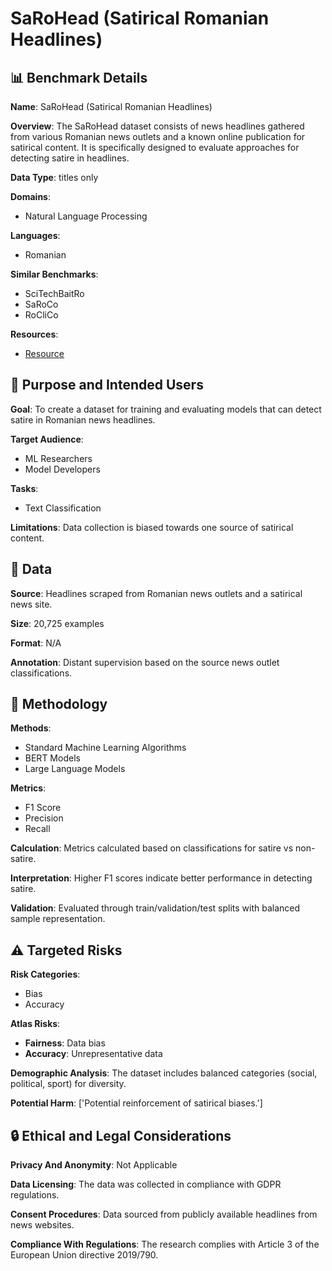 # SaRoHead (Satirical Romanian Headlines)

## 📊 Benchmark Details

**Name**: SaRoHead (Satirical Romanian Headlines)

**Overview**: The SaRoHead dataset consists of news headlines gathered from various Romanian news outlets and a known online publication for satirical content. It is specifically designed to evaluate approaches for detecting satire in headlines.

**Data Type**: titles only

**Domains**:
- Natural Language Processing

**Languages**:
- Romanian

**Similar Benchmarks**:
- SciTechBaitRo
- SaRoCo
- RoCliCo

**Resources**:
- [Resource](https://doi.org/10.5281/zenodo.1234567)

## 🎯 Purpose and Intended Users

**Goal**: To create a dataset for training and evaluating models that can detect satire in Romanian news headlines.

**Target Audience**:
- ML Researchers
- Model Developers

**Tasks**:
- Text Classification

**Limitations**: Data collection is biased towards one source of satirical content.

## 💾 Data

**Source**: Headlines scraped from Romanian news outlets and a satirical news site.

**Size**: 20,725 examples

**Format**: N/A

**Annotation**: Distant supervision based on the source news outlet classifications.

## 🔬 Methodology

**Methods**:
- Standard Machine Learning Algorithms
- BERT Models
- Large Language Models

**Metrics**:
- F1 Score
- Precision
- Recall

**Calculation**: Metrics calculated based on classifications for satire vs non-satire.

**Interpretation**: Higher F1 scores indicate better performance in detecting satire.

**Validation**: Evaluated through train/validation/test splits with balanced sample representation.

## ⚠️ Targeted Risks

**Risk Categories**:
- Bias
- Accuracy

**Atlas Risks**:
- **Fairness**: Data bias
- **Accuracy**: Unrepresentative data

**Demographic Analysis**: The dataset includes balanced categories (social, political, sport) for diversity.

**Potential Harm**: ['Potential reinforcement of satirical biases.']

## 🔒 Ethical and Legal Considerations

**Privacy And Anonymity**: Not Applicable

**Data Licensing**: The data was collected in compliance with GDPR regulations.

**Consent Procedures**: Data sourced from publicly available headlines from news websites.

**Compliance With Regulations**: The research complies with Article 3 of the European Union directive 2019/790.
